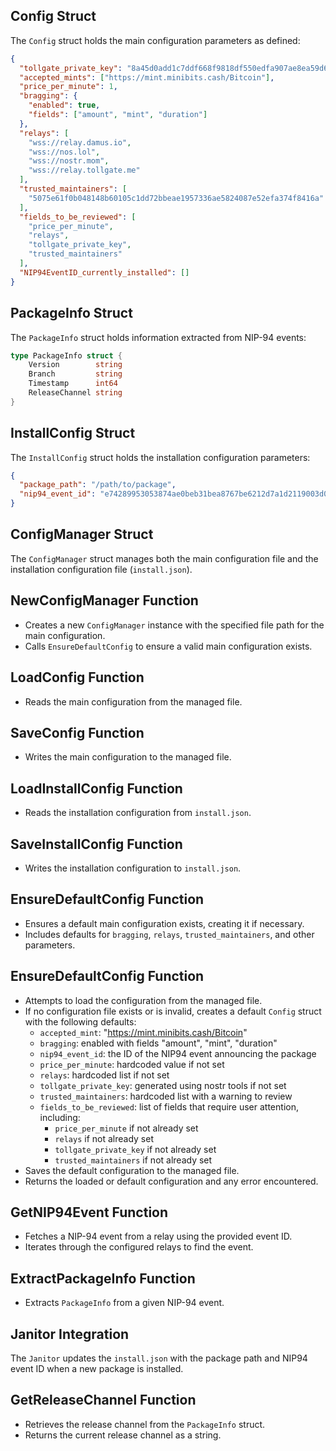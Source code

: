 ## Config Struct

The `Config` struct holds the main configuration parameters as defined:

```json
{
  "tollgate_private_key": "8a45d0add1c7ddf668f9818df550edfa907ae8ea59d6581a4ca07473d468d663",
  "accepted_mints": ["https://mint.minibits.cash/Bitcoin"],
  "price_per_minute": 1,
  "bragging": {
    "enabled": true,
    "fields": ["amount", "mint", "duration"]
  },
  "relays": [
    "wss://relay.damus.io",
    "wss://nos.lol",
    "wss://nostr.mom",
    "wss://relay.tollgate.me"
  ],
  "trusted_maintainers": [
    "5075e61f0b048148b60105c1dd72bbeae1957336ae5824087e52efa374f8416a"
  ],
  "fields_to_be_reviewed": [
    "price_per_minute",
    "relays",
    "tollgate_private_key",
    "trusted_maintainers"
  ],
  "NIP94EventID_currently_installed": []
}
```

## PackageInfo Struct

The `PackageInfo` struct holds information extracted from NIP-94 events:

```go
type PackageInfo struct {
	Version        string
	Branch         string
	Timestamp      int64
	ReleaseChannel string
}
```

## InstallConfig Struct

The `InstallConfig` struct holds the installation configuration parameters:

```json
{
  "package_path": "/path/to/package",
  "nip94_event_id": "e74289953053874ae0beb31bea8767be6212d7a1d2119003d0853e115da23597"
}
```

## ConfigManager Struct

The `ConfigManager` struct manages both the main configuration file and the installation configuration file (`install.json`).

## NewConfigManager Function

- Creates a new `ConfigManager` instance with the specified file path for the main configuration.
- Calls `EnsureDefaultConfig` to ensure a valid main configuration exists.

## LoadConfig Function

- Reads the main configuration from the managed file.

## SaveConfig Function

- Writes the main configuration to the managed file.

## LoadInstallConfig Function

- Reads the installation configuration from `install.json`.

## SaveInstallConfig Function

- Writes the installation configuration to `install.json`.

## EnsureDefaultConfig Function

- Ensures a default main configuration exists, creating it if necessary.
- Includes defaults for `bragging`, `relays`, `trusted_maintainers`, and other parameters.



## EnsureDefaultConfig Function

- Attempts to load the configuration from the managed file.
- If no configuration file exists or is invalid, creates a default `Config` struct with the following defaults:
  - `accepted_mint`: "https://mint.minibits.cash/Bitcoin"
  - `bragging`: enabled with fields "amount", "mint", "duration"
  - `nip94_event_id`: the ID of the NIP94 event announcing the package
  - `price_per_minute`: hardcoded value if not set
  - `relays`: hardcoded list if not set
  - `tollgate_private_key`: generated using nostr tools if not set
  - `trusted_maintainers`: hardcoded list with a warning to review
  - `fields_to_be_reviewed`: list of fields that require user attention, including:
    - `price_per_minute` if not already set
    - `relays` if not already set
    - `tollgate_private_key` if not already set
    - `trusted_maintainers` if not already set
- Saves the default configuration to the managed file.
- Returns the loaded or default configuration and any error encountered.

## GetNIP94Event Function

- Fetches a NIP-94 event from a relay using the provided event ID.
- Iterates through the configured relays to find the event.

## ExtractPackageInfo Function

- Extracts `PackageInfo` from a given NIP-94 event.

## Janitor Integration

The `Janitor` updates the `install.json` with the package path and NIP94 event ID when a new package is installed.

## GetReleaseChannel Function

- Retrieves the release channel from the `PackageInfo` struct.
- Returns the current release channel as a string.
